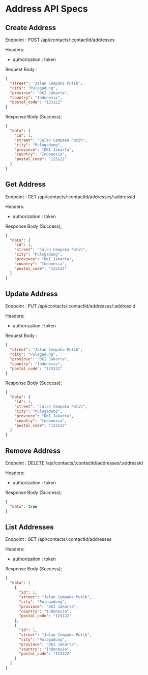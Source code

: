 # Address API Specs

## Create Address

Endpoint : POST /api/contacts/:contactId/addresses

Headers:

- authorization : token

Request Body :

```json
{
  "street": "Jalan Cempaka Putih",
  "city": "Pulogadung",
  "province": "DKI Jakarta",
  "country": "Indonesia",
  "postal_code": "123122"
}
```

Response Body (Success);

```json
{
  "data": {
    "id": 1,
    "street": "Jalan Cempaka Putih",
    "city": "Pulogadung",
    "province": "DKI Jakarta",
    "country": "Indonesia",
    "postal_code": "123122"
  }
}
```

## Get Address

Endpoint : GET /api/contacts/:contactId/addresses/:addressId

Headers:

- authorization : token

Response Body (Success);

```json
{
  "data": {
    "id": 1,
    "street": "Jalan Cempaka Putih",
    "city": "Pulogadung",
    "province": "DKI Jakarta",
    "country": "Indonesia",
    "postal_code": "123122"
  }
}
```

## Update Address

Endpoint : PUT /api/contacts/:contactId/addresses/:addressId

Headers:

- authorization : token

Request Body :

```json
{
  "street": "Jalan Cempaka Putih",
  "city": "Pulogadung",
  "province": "DKI Jakarta",
  "country": "Indonesia",
  "postal_code": "123122"
}
```

Response Body (Success);

```json
{
  "data": {
    "id": 1,
    "street": "Jalan Cempaka Putih",
    "city": "Pulogadung",
    "province": "DKI Jakarta",
    "country": "Indonesia",
    "postal_code": "123122"
  }
}
```

## Remove Address

Endpoint : DELETE /api/contacts/:contactId/addresses/:addressId

Headers:

- authorization : token

Response Body (Success);

```json
{
  "data": true
}
```

## List Addresses

Endpoint : GET /api/contacts/:contactId/addresses

Headers:

- authorization : token

Response Body (Success);

```json
{
  "data": [
    {
      "id": 1,
      "street": "Jalan Cempaka Putih",
      "city": "Pulogadung",
      "province": "DKI Jakarta",
      "country": "Indonesia",
      "postal_code": "123122"
    },
    {
      "id": 1,
      "street": "Jalan Cempaka Putih",
      "city": "Pulogadung",
      "province": "DKI Jakarta",
      "country": "Indonesia",
      "postal_code": "123122"
    }
  ]
}
```
